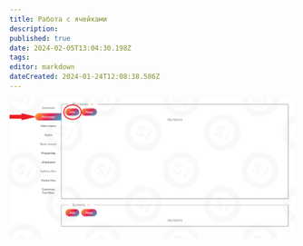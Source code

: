 ```yaml
---
title: Работа с ячейками
description: 
published: true
date: 2024-02-05T13:04:30.198Z
tags: 
editor: markdown
dateCreated: 2024-01-24T12:08:38.586Z
---
```


<style>

 img.big {cursor: pointer; max-width: 150px;}

 img.big:hover {max-width: none;}

</style>

<img class="big" src="/files/Pastedimage20240126134630.png" />